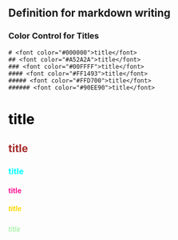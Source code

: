 ## Definition for markdown writing


### Color Control for Titles
```
# <font color="#000000">title</font>
## <font color="#A52A2A">title</font>
### <font color="#00FFFF">title</font>
#### <font color="#FF1493">title</font>
##### <font color="#FFD700">title</font>
###### <font color="#90EE90">title</font>
```

# <font color="#000000">title</font>
## <font color="#A52A2A">title</font>
### <font color="#00FFFF">title</font>
#### <font color="#FF1493">title</font>
##### <font color="#FFD700">title</font>
###### <font color="#90EE90">title</font>